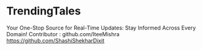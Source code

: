 # TrendingTales
Your One-Stop Source for Real-Time Updates: Stay Informed Across Every Domain!
Contributor : 
github.com/IteeMishra <br>
https://github.com/ShashiShekharDixit



